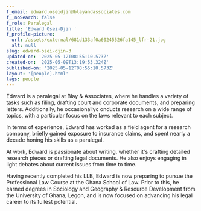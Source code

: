 ```yaml
---
f_email: edward.oseidjin@blayandassociates.com
f__noSearch: false
f_role: Paralegal
title: 'Edward Osei-Djin '
f_profile-picture:
  url: /assets/external/681d133af0a60245526fa145_lfr-21.jpg
  alt: null
slug: edward-osei-djin-3
updated-on: '2025-05-12T08:55:10.573Z'
created-on: '2025-05-09T13:19:53.324Z'
published-on: '2025-05-12T08:55:10.573Z'
layout: '[people].html'
tags: people
---
```


Edward is a paralegal at Blay & Associates, where he handles a variety of tasks such as filing, drafting court and corporate documents, and preparing letters. Additionally, he occasionallyc onducts research on a wide range of topics, with a particular focus on the laws relevant to each subject.

In terms of experience, Edward has worked as a field agent for a research company, briefly gained exposure to insurance claims, and spent nearly a decade honing his skills as a paralegal.

At work, Edward is passionate about writing, whether it's crafting detailed research pieces or drafting legal documents. He also enjoys engaging in light debates about current issues from time to time.

Having recently completed his LLB, Edward is now preparing to pursue the Professional Law Course at the Ghana School of Law. Prior to this, he earned degrees in Sociology and Geography & Resource Development from the University of Ghana, Legon, and is now focused on advancing his legal career to its fullest potential.

‍
